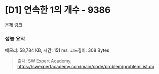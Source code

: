 # [D1] 연속한 1의 개수 - 9386 

[문제 링크](https://swexpertacademy.com/main/code/problem/problemDetail.do?contestProbId=AXALDUIq97oDFASI) 

### 성능 요약

메모리: 58,784 KB, 시간: 151 ms, 코드길이: 308 Bytes



> 출처: SW Expert Academy, https://swexpertacademy.com/main/code/problem/problemList.do